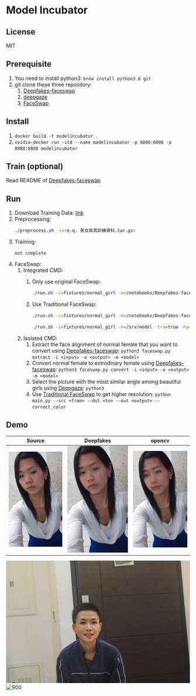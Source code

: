 # Model Incubator

## License

MIT

## Prerequisite

1. You need to install python3: `brew install python3.6 git`
2. git clone these three repository: 
	1. [Deepfakes-faceswap](https://github.com/ModelIncubator/Deepfakes-faceswap)
	2. [deepgaze](https://github.com/ModelIncubator/deepgaze)
	3. [FaceSwap](https://github.com/ModelIncubator/FaceSwap)

## Install

1. `docker build -t modelincubator .`
2. `nvidia-docker run -itd --name modelincubator -p 6006:6006 -p 8888:8888 modelincubator`

## Train (optional)

Read README of [Deepfakes-faceswap](https://github.com/ModelIncubator/Deepfakes-faceswap)

## Run

1. Download Training Data: [link](https://drive.google.com/open?id=1aTbHp0wqmNEfAUO5dN8aYrYfXTBP3AvM)
2. Preprocessing:
	```bash
	./preprocess.sh -i=<e.q. 美女寫真訓練資料.tar.gz>
	```
3. Training:
	```
	not complete
	```
4. FaceSwap:
	1. Integrated CMD:
		1. Only use original FaceSwap:
			
			```bash
			./run.sh -i=fixtures/normal_girl -m=/notebooks/Deepfakes-faceswap/model -tra=false
			```
		2. Use Traditional FaceSwap:

			```bash
			./run.sh -i=fixtures/normal_girl -m=/notebooks/Deepfakes-faceswap/model -tra=true -hp=金惠美 -ex=false
			```

			```bash
			./run.sh -i=fixtures/normal_girl -m=/srv/model -tra=true -hp=嚴智恩 -ex=false
			```
	2. Isolated CMD:
		1. Extract the face alignment of normal female that you want to convert using [Deepfakes-faceswap](https://github.com/ModelIncubator/Deepfakes-faceswap): `python3 faceswap.py extract -i <input> -o <output> -m <model>`
		2. Convert normal female to extrodinary female using [Deepfakes-faceswap](https://github.com/ModelIncubator/Deepfakes-faceswap): `python3 faceswap.py convert -i <input> -o <output> -m <model>`
		3. Select the picture with the most similar angle among beautiful girls using [Deepgaze](https://github.com/ModelIncubator/deepgaze): `python3 `
		4. Use [Traditional FaceSwap](https://github.com/ModelIncubator/FaceSwap) to get higher resolution: `python main.py --src <from> --dst <to> --out <output> --correct_color`

## Demo

| Source | Deepfakes | opencv |
| --- | --- | --- |
|![](fixtures/normal_girl/5.jpg) | ![](docs/deepfake.jpg) | ![](docs/opencv.jpg) |

![600](docs/600.jpg)
![900](docs/900.jpg)
